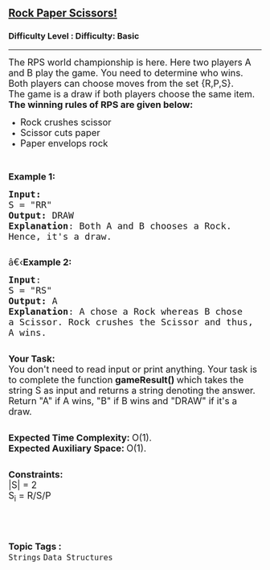 <h2><a href="https://www.geeksforgeeks.org/problems/rock-paper-scissors2830/1?page=1&difficulty=Basic&status=unsolved&sortBy=submissions">Rock Paper Scissors!</a></h2><h3>Difficulty Level : Difficulty: Basic</h3><hr><div class="problems_problem_content__Xm_eO"><p><span style="font-size:18px">The RPS world championship is here. Here two players A and B play the game. You need to determine who wins.<br>
Both players can choose moves from the set {R,P,S}.<br>
The game is a draw if both players choose the same item. </span><br>
<span style="font-size:18px"><strong>The winning rules of RPS are given below:</strong></span></p>

<ul>
	<li><span style="font-size:18px">Rock crushes scissor</span></li>
	<li><span style="font-size:18px">Scissor cuts paper</span></li>
	<li><span style="font-size:18px">Paper envelops rock</span></li>
</ul>

<p>&nbsp;</p>

<p><span style="font-size:18px"><strong>Example 1:</strong></span></p>

<pre><span style="font-size:18px"><strong>Input:</strong>
S = "RR"
<strong>Output:</strong> DRAW
<strong>Explanation</strong>: Both A and B chooses a Rock.
Hence, it's a draw.
</span>
</pre>

<p><span style="font-size:18px">â€‹<strong>Example 2:</strong></span></p>

<pre><span style="font-size:18px"><strong>Input</strong>: 
S = "RS"
<strong>Output:</strong> A
<strong>Explanation</strong>: A chose a Rock whereas B chose
a Scissor. Rock crushes the Scissor and thus, 
A wins.</span>
</pre>

<p><br>
<span style="font-size:18px"><strong>Your Task:</strong><br>
You don't need to read input or print anything. Your task is to complete the function&nbsp;<strong>gameResult()&nbsp;</strong>which takes the string S as input and returns a string denoting the answer. Return "A" if A wins, "B" if B wins and "DRAW" if it's a draw.</span></p>

<p><br>
<span style="font-size:18px"><strong>Expected Time Complexity:&nbsp;</strong>O(1).<br>
<strong>Expected Auxiliary Space:&nbsp;</strong>O(1).</span></p>

<p><br>
<span style="font-size:18px"><strong>Constraints:</strong><br>
|S| = 2<br>
S<sub>i</sub>&nbsp;= R/S/P</span></p>

<p>&nbsp;</p>
</div><br><p><span style=font-size:18px><strong>Topic Tags : </strong><br><code>Strings</code>&nbsp;<code>Data Structures</code>&nbsp;